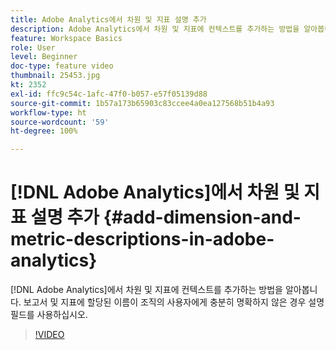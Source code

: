 ```yaml
---
title: Adobe Analytics에서 차원 및 지표 설명 추가
description: Adobe Analytics에서 차원 및 지표에 컨텍스트를 추가하는 방법을 알아봅니다
feature: Workspace Basics
role: User
level: Beginner
doc-type: feature video
thumbnail: 25453.jpg
kt: 2352
exl-id: ffc9c54c-1afc-47f0-b057-e57f05139d88
source-git-commit: 1b57a173b65903c83ccee4a0ea127568b51b4a93
workflow-type: ht
source-wordcount: '59'
ht-degree: 100%

---
```


# [!DNL Adobe Analytics]에서 차원 및 지표 설명 추가 {#add-dimension-and-metric-descriptions-in-adobe-analytics}

[!DNL Adobe Analytics]에서 차원 및 지표에 컨텍스트를 추가하는 방법을 알아봅니다. 보고서 및 지표에 할당된 이름이 조직의 사용자에게 충분히 명확하지 않은 경우 설명 필드를 사용하십시오.

>[!VIDEO](https://video.tv.adobe.com/v/25453/?quality=12)
